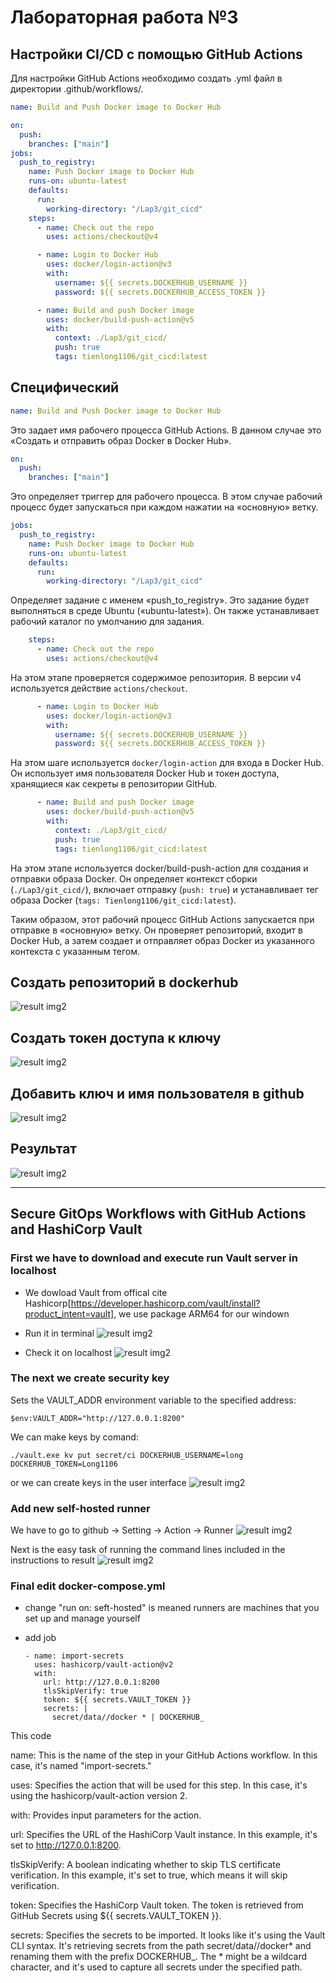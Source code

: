 # Лабораторная работа №3
## Настройки CI/CD с помощью GitHub Actions
Для настройки GitHub Actions необходимо создать .yml файл в директории .github/workflows/.

```file.yml
name: Build and Push Docker image to Docker Hub

on:
  push:
    branches: ["main"]
jobs:
  push_to_registry:
    name: Push Docker image to Docker Hub
    runs-on: ubuntu-latest
    defaults:
      run:
        working-directory: "/Lap3/git_cicd"
    steps:
      - name: Check out the repo
        uses: actions/checkout@v4

      - name: Login to Docker Hub
        uses: docker/login-action@v3
        with:
          username: ${{ secrets.DOCKERHUB_USERNAME }}
          password: ${{ secrets.DOCKERHUB_ACCESS_TOKEN }}

      - name: Build and push Docker image
        uses: docker/build-push-action@v5
        with:
          context: ./Lap3/git_cicd/
          push: true
          tags: tienlong1106/git_cicd:latest
```
## Cпецифический
```yaml
name: Build and Push Docker image to Docker Hub
```

Это задает имя рабочего процесса GitHub Actions. В данном случае это «Создать и отправить образ Docker в Docker Hub».

```yaml
on:
  push:
    branches: ["main"]
```

Это определяет триггер для рабочего процесса. В этом случае рабочий процесс будет запускаться при каждом нажатии на «основную» ветку.

```yaml
jobs:
  push_to_registry:
    name: Push Docker image to Docker Hub
    runs-on: ubuntu-latest
    defaults:
      run:
        working-directory: "/Lap3/git_cicd"
```

Определяет задание с именем «push_to_registry». Это задание будет выполняться в среде Ubuntu («ubuntu-latest»). Он также устанавливает рабочий каталог по умолчанию для задания.
```yaml
    steps:
      - name: Check out the repo
        uses: actions/checkout@v4
```

На этом этапе проверяется содержимое репозитория. В версии v4 используется действие `actions/checkout`.

```yaml
      - name: Login to Docker Hub
        uses: docker/login-action@v3
        with:
          username: ${{ secrets.DOCKERHUB_USERNAME }}
          password: ${{ secrets.DOCKERHUB_ACCESS_TOKEN }}
```

На этом шаге используется `docker/login-action` для входа в Docker Hub. Он использует имя пользователя Docker Hub и токен доступа, хранящиеся как секреты в репозитории GitHub.

```yaml
      - name: Build and push Docker image
        uses: docker/build-push-action@v5
        with:
          context: ./Lap3/git_cicd/
          push: true
          tags: tienlong1106/git_cicd:latest
```

На этом этапе используется docker/build-push-action для создания и отправки образа Docker. Он определяет контекст сборки (`./Lap3/git_cicd/`), включает отправку (`push: true`) и устанавливает тег образа Docker (`tags: Tienlong1106/git_cicd:latest`).

Таким образом, этот рабочий процесс GitHub Actions запускается при отправке в «основную» ветку. Он проверяет репозиторий, входит в Docker Hub, а затем создает и отправляет образ Docker из указанного контекста с указанным тегом.
## Создать репозиторий в dockerhub
![result img2](./results/repo-dockerhub.png)
## Создать токен доступа к ключу
![result img2](./results/key_access_token.png)
## Добавить ключ и имя пользователя в github
![result img2](./results/add_key.png)
## Результат
![result img2](./results/result.png)

----------------------------------------------------------------------------

## Secure GitOps Workflows with GitHub Actions and HashiCorp Vault

### First we have to download and execute run  Vault server in localhost 

- We dowload Vault from offical cite Hashicorp[https://developer.hashicorp.com/vault/install?product_intent=vault], we use package ARM64 for our windown

- Run it in terminal
![result img2](./results/1.png)

- Check it on localhost
![result img2](./results/2.png)

### The next we create security key 
Sets the VAULT_ADDR environment variable to the specified address:
```
$env:VAULT_ADDR="http://127.0.0.1:8200"
```

We can make keys by comand:
```
./vault.exe kv put secret/ci DOCKERHUB_USERNAME=long DOCKERHUB_TOKEN=Long1106
```

or we can create keys in the user interface
![result img2](./results/3.png)

### Add new self-hosted runner

We have to go to github -> Setting -> Action -> Runner
![result img2](./results/4.png)


Next is the easy task of running the command lines included in the instructions to result
![result img2](./results/runner.png)


### Final edit docker-compose.yml
- change "run on: seft-hosted" is meaned runners are machines that you set up and manage yourself
- add job

      - name: import-secrets
        uses: hashicorp/vault-action@v2
        with:
          url: http://127.0.0.1:8200
          tlsSkipVerify: true
          token: ${{ secrets.VAULT_TOKEN }}
          secrets: |
            secret/data//docker * | DOCKERHUB_

This code

name: This is the name of the step in your GitHub Actions workflow. In this case, it's named "import-secrets."

uses: Specifies the action that will be used for this step. In this case, it's using the hashicorp/vault-action version 2.

with: Provides input parameters for the action.

url: Specifies the URL of the HashiCorp Vault instance. In this example, it's set to http://127.0.0.1:8200.

tlsSkipVerify: A boolean indicating whether to skip TLS certificate verification. In this example, it's set to true, which means it will skip verification.

token: Specifies the HashiCorp Vault token. The token is retrieved from GitHub Secrets using ${{ secrets.VAULT_TOKEN }}.

secrets: Specifies the secrets to be imported. It looks like it's using the Vault CLI syntax. It's retrieving secrets from the path secret/data//docker* and renaming them with the prefix DOCKERHUB_. The * might be a wildcard character, and it's used to capture all secrets under the specified path.
